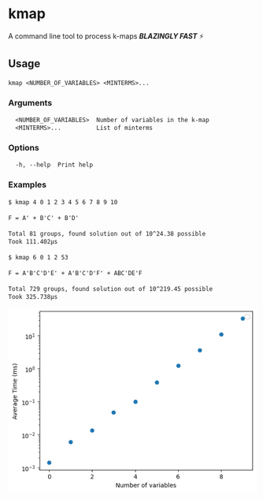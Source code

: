 # kmap
A command line tool to process k-maps ***BLAZINGLY FAST*** ⚡

## Usage
```
kmap <NUMBER_OF_VARIABLES> <MINTERMS>...
```

### Arguments
```
  <NUMBER_OF_VARIABLES>  Number of variables in the k-map
  <MINTERMS>...          List of minterms
```

### Options
```
  -h, --help  Print help
```

### Examples
```
$ kmap 4 0 1 2 3 4 5 6 7 8 9 10

F = A' + B'C' + B'D'

Total 81 groups, found solution out of 10^24.38 possible
Took 111.402µs

$ kmap 6 0 1 2 53

F = A'B'C'D'E' + A'B'C'D'F' + ABC'DE'F

Total 729 groups, found solution out of 10^219.45 possible
Took 325.738µs
```
![Time Analysis](https://github.com/adityagiri3600/kmap/blob/master/time%20analysis.png)
